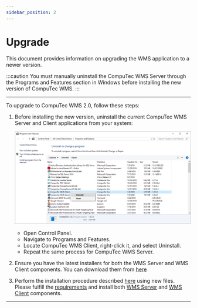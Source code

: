 ```yaml
---
sidebar_position: 2
---
```


# Upgrade

This document provides information on upgrading the WMS application to a newer version.

:::caution
    You must manually uninstall the CompuTec WMS Server through the Programs and Features section in Windows before installing the new version of CompuTec WMS.
:::

---

To upgrade to CompuTec WMS 2.0, follow these steps:

1. Before installing the new version, uninstall the current CompuTec WMS Server and Client applications from your system:

    ![Uninstall](./media/uninstall.webp)

    - Open Control Panel.
    - Navigate to Programs and Features.
    - Locate CompuTec WMS Client, right-click it, and select Uninstall.
    - Repeat the same process for CompuTec WMS Server.

2. Ensure you have the latest installers for both the WMS Server and WMS Client components. You can download them from [here](../releases/download.md)
3. Perform the installation procedure described [here](././installation/requirements.md) using new files. Please fulfill the [requirements](./installation/requirements.md) and install both [WMS Server](../administrator-guide/installation/wms-server/overview.md) and [WMS Client](../administrator-guide/installation/wms-client/wms-desktop-client.md) components.

---
